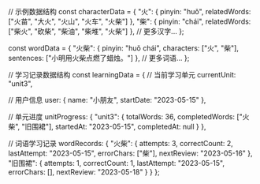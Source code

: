 // 示例数据结构
const characterData = {
  "火": {
    pinyin: "huǒ",
    relatedWords: ["火苗", "大火", "火山", "火车", "火柴"]
  },
  "柴": {
    pinyin: "chái",
    relatedWords: ["柴火", "砍柴", "柴油", "柴堆", "火柴"]
  },
  // 更多汉字...
};

const wordData = {
  "火柴": {
    pinyin: "huǒ chái",
    characters: ["火", "柴"],
    sentences: ["小明用火柴点燃了蜡烛。"]
  },
  // 更多词语...
};

// 学习记录数据结构
const learningData = {
  // 当前学习单元
  currentUnit: "unit3",
  
  // 用户信息
  user: {
    name: "小朋友",
    startDate: "2023-05-15"
  },
  
  // 单元进度
  unitProgress: {
    "unit3": {
      totalWords: 36,
      completedWords: ["火柴", "旧围裙"],
      startedAt: "2023-05-15",
      completedAt: null
    }
  },
  
  // 词语学习记录
  wordRecords: {
    "火柴": {
      attempts: 3,
      correctCount: 2,
      lastAttempt: "2023-05-15",
      errorChars: ["柴"],
      nextReview: "2023-05-16"
    },
    "旧围裙": {
      attempts: 1,
      correctCount: 1,
      lastAttempt: "2023-05-15",
      errorChars: [],
      nextReview: "2023-05-18"
    }
  }
};